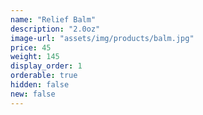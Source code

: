 ```yaml
---
name: "Relief Balm"
description: "2.0oz"
image-url: "assets/img/products/balm.jpg"
price: 45
weight: 145
display_order: 1
orderable: true
hidden: false
new: false
---
```

